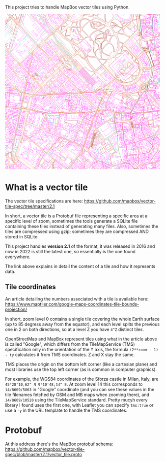 This project tries to handle MapBox vector tiles using Python.

![tile rendered with colorized layers](example.png)

# What is a vector tile
The vector tile specifications are here: https://github.com/mapbox/vector-tile-spec/tree/master/2.1

In short, a vector tile is a Protobuf file representing a specific area at a specific level of zoom, sometimes the tools generate a SQLite file containing these tiles instead of generating many files. Also, sometimes the tiles are compressed using gzip; sometimes they are compressed AND stored in SQLite.

This project handles __version 2.1__ of the format, it was released in 2016 and now in 2022 is still the latest one, so essentially is the one found everywhere.

The link above explains in detail the content of a tile and how it represents data.

## Tile coordinates

An article detailing the numbers associated with a tile is available here: https://www.maptiler.com/google-maps-coordinates-tile-bounds-projection/

In short, zoom level 0 contains a single tile covering the whole Earth surface (up to 85 degress away from the equator), and each level splits the previous one in 2 on both directions, so at a level Z you have `4^Z` distinct tiles.


OpenStreetMap and MapBox represent tiles using what in the article above is called "Google", which differs from the TileMapService (TMS) specification only in the orientation of the Y axis, the formula `(2**zoom - 1) - ty` calculates it from TMS coordinates. Z and X stay the same.

TMS places the origin on the bottom left corner (like a cartesian plane) and most libraries use the top left corner (as is common in computer graphics).


For example, the WGS84 coordinates of the Sforza castle in Milan, Italy, are `45°28'10,62" N 9°10'48,14" E`. At zoom level 14 this corresponds to `14/8609/5863` in "Google" coordinate (and you can see these values in the tile filenames fetched by OSM and MB maps when zooming there), and `14/8609/10520` using the TileMapService standard. Pretty mucyh every library I found uses the first one, with Leaflet you can specify `tms:true` or use a `-y` in the URL template to handle the TMS coordinates.

# Protobuf
At this address there's the MapBox protobuf schema:
https://github.com/mapbox/vector-tile-spec/blob/master/2.1/vector_tile.proto

